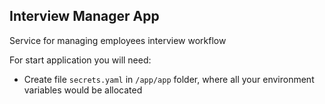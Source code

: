 ## Interview Manager App

Service for managing employees interview workflow

For start application you will need:

* Create file `secrets.yaml` in `/app/app` folder, where all your environment variables would be allocated
